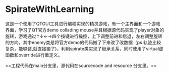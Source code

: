 # SpirateWithLearning

这是一个使用了QTGUI工具进行编程实现的精灵游戏，有一个主界面和一个游戏界面，学习了QT官方demo collading mouse并且根据源代码实现了player对象的旋转，游戏通过↑↓←→四个按键进行操控，上下调整前进和后退，左右调整旋转的方向，其中enemy类是将官方demo的代码搬了下来改了改数据（ps 轨迹比较复杂，能够装,就直接搬了)，利用spirate类实现了继承关系，同时使用了virtual虚函数和override进行重定义。

==工程代码在main分支里，源代码在sourcecode and resource 分支里。==
